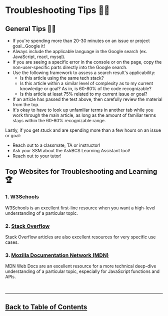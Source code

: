 # Troubleshooting Tips 👩‍🏭

## General Tips 👩‍🏫

- If you're spending more than 20-30 minutes on an issue or project goal...Google it!
- Always include the applicable language in the Google search (ex. JavaScript, react, mysql).
- If you are seeing a specific error in the console or on the page, copy the non-user-specific parts directly into the Google search.
- Use the following framework to assess a search result's applicability:
  - Is this article using the same tech stack?
  - Is this article within a similar level of complexity as to my current knowledge or goal? As in, is 60-80% of the code recognizable?
  - Is this article at least 75% related to my current issue or goal?
- If an article has passed the test above, then carefully review the material from the top.
- It's okay to have to look up unfamiliar terms in another tab while you work through the main article, as long as the amount of familiar terms stays within the 60-80% recognizable range.

Lastly, if you get stuck and are spending more than a few hours on an issue or goal:
- Reach out to a classmate, TA or instructor!
- Ask your SSM about the AskBCS Learning Assistant tool!
- Reach out to your tutor!

## Top Websites for Troubleshooting and Learning 🏆

### 1. [W3Schools](https://w3schools.com)

W3Schools is an excellent first-line resource when you want a high-level understanding of a particular topic.

### 2. [Stack Overflow](https://stackoverflow.com)

Stack Overflow articles are also excellent resources for very specific use cases.

### 3. [Mozilla Documentation Network (MDN)](https://developer.mozilla.org/en-US/docs)

MDN Web Docs are an excellent resource for a more technical deep-dive understanding of a particular topic, especially for JavaScript functions and APIs.


<br>

<hr>

## [Back to Table of Contents](./README.md)